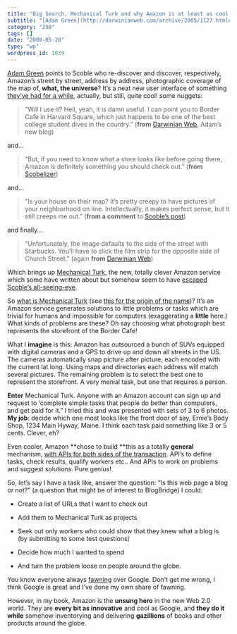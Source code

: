 ```yaml
---
title: "Big Search, Mechanical Turk and why Amazon is at least as cool as Google"
subtitle: "[Adam Green](http://darwinianweb.com/archive/2005/1127.html#9:31AM) points to Scoble who re-discover..."
category: "298"
tags: []
date: "2008-05-28"
type: "wp"
wordpress_id: 1039
---
```

[Adam Green](http://darwinianweb.com/archive/2005/1127.html#9:31AM) points to Scoble who re-discover and discover, respectively, Amazon’s street by street, address by address, photographic coverage of the map of, **what, the universe**? It’s a neat new user interface of something [they’ve had for a while](/weblogs/archives/000571.php), actually, but still, quite cool!
some nuggets:

> “Will I use it? Hell, yeah, it is damn useful. I can point you to Border Cafe in Harvard Square, which just happens to be one of the best college student dives in the country.” (**from** [Darwinian Web](http://darwinianweb.com/archive/2005/1127.html#9:31AM), Adam’s new blog)

and…

> “But, if you need to know what a store looks like before going there, Amazon is definitely something you should check out.” (**from** [Scobelizer](http://scobleizer.wordpress.com/2005/11/26/amazon-maps-have-block-by-block-views/))

and…

> “Is your house on their map? It’s pretty creepy to have pictures of your neighborhood on line. Intellectually, it makes perfect sense, but it still creeps me out.” (**from a comment** to [Scoble’s post](http://scobleizer.wordpress.com/2005/11/26/amazon-maps-have-block-by-block-views/))

and finally…

> “Unfortunately, the image defaults to the side of the street with Starbucks. You’ll have to click the film strip for the opposite side of Church Street.” (again **from** [Darwinian Web](http://darwinianweb.com/archive/2005/1127.html#9:31AM))

Which brings up [Mechanical Turk](http://www.mturk.com/mturk/welcome), the new, totally clever Amazon service which some have written about but somehow seem to have [escaped Scoble’s all-seeing-eye](/weblogs/archives/000571.php).

So [what is Mechanical Turk](http://www.mturk.com/mturk/help?helpPage=main) (see [this for the origin of the name](http://en.wikipedia.org/wiki/Mechanical_Turk))? It’s an Amazon service generates solutions to little problems or tasks which are trivial for humans and impossible for computers (exaggerating a **little** here.) What kinds of problems are these? Oh say choosing what photograph best represents the storefront of the Border Cafe!

What I **imagine** is this: Amazon has outsourced a bunch of SUVs equipped with digital cameras and a GPS to drive up and down all streets in the US. The cameras automatically snap picture after picture, each encoded with the current lat long. Using maps and directories each address will match several pictures. The remaining problem is to select the best one to represent the storefront. A very menial task, but one that requires a person.

**Enter** Mechanical Turk. Anyone with an Amazon account can sign up and request to ‘complete simple tasks that people do better than computers, and get paid for it.” I tried this and was presented with sets of 3 to 6 photos. **My job**: decide which one most looks like the front door of say, Ernie’s Body Shop, 1234 Main Hyway, Maine. I think each task paid something like 3 or 5 cents. Clever, eh?

Even cooler, Amazon **chose to build **this as a totally **general** mechanism, [with APIs for both sides of the transaction](http://www.amazon.com/gp/browse.html/ref=sc_fe_l_2_3435361_4/103-7273412-8615809?%5Fencoding=UTF8&node=15879911&no=3435361&me=A36L942TSJ2AJA). API’s to define tasks, check results, qualify workers etc.. And APIs to work on problems and suggest solutions. Pure genius!

So, let’s say I have a task like, answer the question: “Is this web page a blog or not?” (a question that might be of interest to BlogBridge) I could:

- Create a list of URLs that I want to check out

- Add them to Mechanical Turk as projects

- Seek out only workers who could show that they knew what a blog is (by submitting to some test questions)

- Decide how much I wanted to spend

- And turn the problem loose on people around the globe.

You know everyone always [fawning](http://www.pbs.org/cringely/pulpit/pulpit20051117.html) over Google. Don’t get me wrong, I think Google is great and I’ve done my own share of fawning.

However, in my book, Amazon is the **unsung hero** in the new Web 2.0 world. They are **every bit as innovative** and cool as Google, and **they do it while** somehow inventorying and delivering **gazillions** of books and other products around the globe.